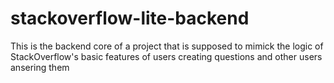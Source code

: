 # stackoverflow-lite-backend
This is the backend core of a project that is supposed to mimick the logic of StackOverflow's basic features of users creating questions and other users ansering them
